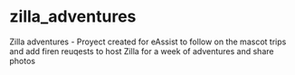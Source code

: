 # zilla_adventures
Zilla adventures - Proyect created for eAssist to follow on the mascot trips and add firen reuqests to host Zilla for a week of adventures and share photos
